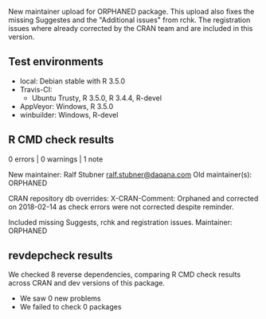 New maintainer upload for ORPHANED package. This upload also fixes the missing
Suggestes and the "Additional issues" from rchk. The registration issues where
already corrected by the CRAN team and are included in this version.

## Test environments

* local:  Debian stable with R 3.5.0
* Travis-CI:
    * Ubuntu Trusty, R 3.5.0, R 3.4.4, R-devel
* AppVeyor: Windows, R 3.5.0
* winbuilder: Windows, R-devel

## R CMD check results

0 errors | 0 warnings | 1 note

New maintainer:
  Ralf Stubner <ralf.stubner@daqana.com>
Old maintainer(s):
  ORPHANED

CRAN repository db overrides:
  X-CRAN-Comment: Orphaned and corrected on 2018-02-14 as check errors
    were not corrected despite reminder.

  Included missing Suggests, rchk and registration issues.
  Maintainer: ORPHANED

## revdepcheck results

We checked 8 reverse dependencies, comparing R CMD check results across CRAN and dev versions of this package.

 * We saw 0 new problems
 * We failed to check 0 packages

